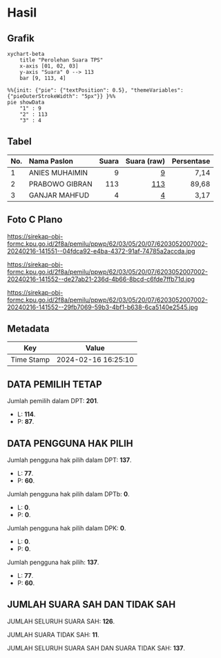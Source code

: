 # Hasil

## Grafik

```mermaid
xychart-beta
    title "Perolehan Suara TPS"
    x-axis [01, 02, 03]
    y-axis "Suara" 0 --> 113
    bar [9, 113, 4]
```

```mermaid
%%{init: {"pie": {"textPosition": 0.5}, "themeVariables": {"pieOuterStrokeWidth": "5px"}} }%%
pie showData
    "1" : 9
    "2" : 113
    "3" : 4
```

## Tabel

| No. | Nama Paslon    | Suara | Suara (raw) | Persentase |
|:--- |:-------------- | -----:| -----------:| ----------:|
| 1   | ANIES MUHAIMIN | 9     | [9][p-1]    | 7,14       |
| 2   | PRABOWO GIBRAN | 113   | [113][p-2]  | 89,68      |
| 3   | GANJAR MAHFUD  | 4     | [4][p-3]    | 3,17       |


[p-1]: https://github.com/gigit-pemilu/pemilu-2024-62-kalimantan-tengah/blob/main/pilpres/hitung-suara/sub/62-kalimantan-tengah/sub/03-kapuas/sub/05-kapuas-barat/sub/2007-penda-katapi/sub/002-tps/sub/paslon-1.txt
[p-2]: https://github.com/gigit-pemilu/pemilu-2024-62-kalimantan-tengah/blob/main/pilpres/hitung-suara/sub/62-kalimantan-tengah/sub/03-kapuas/sub/05-kapuas-barat/sub/2007-penda-katapi/sub/002-tps/sub/paslon-2.txt
[p-3]: https://github.com/gigit-pemilu/pemilu-2024-62-kalimantan-tengah/blob/main/pilpres/hitung-suara/sub/62-kalimantan-tengah/sub/03-kapuas/sub/05-kapuas-barat/sub/2007-penda-katapi/sub/002-tps/sub/paslon-3.txt

## Foto C Plano

https://sirekap-obj-formc.kpu.go.id/2f8a/pemilu/ppwp/62/03/05/20/07/6203052007002-20240216-141551--04fdca92-e4ba-4372-91af-74785a2accda.jpg

https://sirekap-obj-formc.kpu.go.id/2f8a/pemilu/ppwp/62/03/05/20/07/6203052007002-20240216-141552--de27ab21-236d-4b66-8bcd-c6fde7ffb71d.jpg

https://sirekap-obj-formc.kpu.go.id/2f8a/pemilu/ppwp/62/03/05/20/07/6203052007002-20240216-141552--29fb7069-59b3-4bf1-b638-6ca5140e2545.jpg


## Metadata

| Key        | Value               |
| ---------- | ------------------- |
| Time Stamp | 2024-02-16 16:25:10 |


## DATA PEMILIH TETAP

Jumlah pemilih dalam DPT: **201**.
 * L: **114**.
 * P: **87**.

## DATA PENGGUNA HAK PILIH

Jumlah pengguna hak pilih dalam DPT: **137**.
 * L: **77**.
 * P: **60**.

Jumlah pengguna hak pilih dalam DPTb: **0**.
 * L: **0**.
 * P: **0**.

Jumlah pengguna hak pilih dalam DPK: **0**.
 * L: **0**.
 * P: **0**.

Jumlah pengguna hak pilih: **137**.
 * L: **77**.
 * P: **60**.

## JUMLAH SUARA SAH DAN TIDAK SAH

JUMLAH SELURUH SUARA SAH: **126**.

JUMLAH SUARA TIDAK SAH: **11**.

JUMLAH SELURUH SUARA SAH DAN SUARA TIDAK SAH: **137**.


